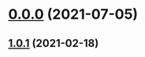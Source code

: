 # [0.0.0](https://github.com/AlexRogalskiy/javascript-patterns/compare/v1.0.1...v0.0.0) (2021-07-05)



## [1.0.1](https://github.com/AlexRogalskiy/javascript-patterns/compare/1.0.1...v1.0.1) (2021-02-18)



